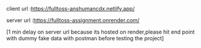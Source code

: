 
client url :https://fulltoss-anshumancdx.netlify.app/

server url :https://fulltoss-assignment.onrender.com/

[1 min delay on server url because its hosted on render,please hit end point with dummy fake data with postman before testing the project]